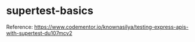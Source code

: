# supertest-basics

Reference: https://www.codementor.io/knownasilya/testing-express-apis-with-supertest-du107mcv2

